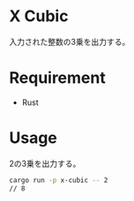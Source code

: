 # X Cubic
入力された整数の3乗を出力する。

# Requirement
* Rust

# Usage
2の3乗を出力する。
```bash
cargo run -p x-cubic -- 2
// 8
```